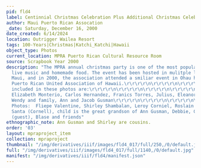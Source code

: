 ```yaml
---
pid: fld4
label: Centinnial Christmas Celebration Plus Additional Christmas Celebrations
author: Maui Puerto Rican Assocation
_date: Saturday, December 16, 2000
date_created: 6/14/2024
location: Outrigger Wailea Resort
tags: 100-Years|Christmas|Katchi_Katchi|Hawaii
object_type: Photos
current_location: MPRA Puerto Rican Cultural Resource Room
source: Scrapbook Year 2000
description: "The MPRA annual christmas party is one of the most popular events featuring
  live music and homemade food. The event has been hosted in mulitple locations in
  Maui, and in 2000, the association attended a smiliar event in Ohau hosted by the
  Puerto Rican United Association of Hawaii.\r\r\r\r\n\r\r\r\r\n\r\r\r\r\n\r\r\r\r\n\r\r\r\r\n\r\r\r\r\n\r\r\r\r\n\r\r\r\r\n\r\r\r\r\n\r\r\r\r\n\r\r\r\r\n\r\r\r\r\n\r\r\r\r\n\r\r\r\r\nMembers
  included in these photos are:\r\r\r\r\n\r\r\r\r\n\r\r\r\r\n\r\r\r\r\n\r\r\r\r\n\r\r\r\r\n\r\r\r\r\n-
  Elizabeth Monterio, Carlos Hernandez, Franics Torres, Julius, Eleanor Caravahelo,
  Wendy and family, Ann and Jacob Gusman\r\r\r\r\n\r\r\r\r\n\r\r\r\r\n\r\r\r\r\n\r\r\r\r\n\r\r\r\r\n\r\r\r\r\nRight
  Photos:  Fliepe Valentine, Shirley Shambalan, Leroy Corniel, Roslain Demello, Eddie,
  Santa (Cornell), child is the great grandson of Ann Gusman, Debbie, Geofrey Mao
  (guest), Blase and friends"
ethnographic_note: Ann Gusman and Shirley are cousins.
order: '03'
layout: mpraproject_item
collection: mpraproject
thumbnail: "/img/derivatives/iiif/images/fld4_017/full/250,/0/default.jpg"
full: "/img/derivatives/iiif/images/fld4_017/full/1140,/0/default.jpg"
manifest: "/img/derivatives/iiif/fld4/manifest.json"
---
```

